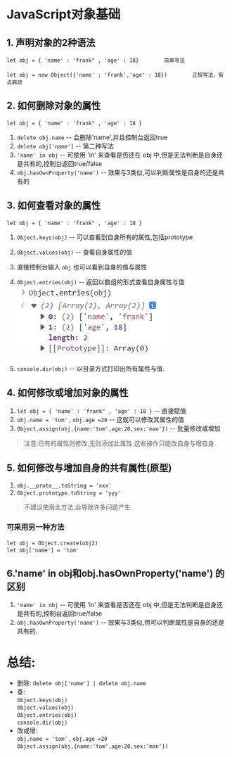 # JavaScript对象基础
## 1. 声明对象的2种语法
```
let obj = { 'name' : 'frank" , 'age' : 18}        简单写法

let obj = new Object({'name' : 'frank','age' : 18})        正规写法，有点麻烦
```
## 2. 如何删除对象的属性
```
let obj = { 'name' : 'frank" , 'age' : 18 } 
```
1. `delete obj.name`  -- 会删除'name',并且控制台返回true
2. `delete obj['name']`  -- 第二种写法
3. `'name' in obj` -- 可使用 'in' 来查看是否还在 obj 中,但是无法判断是自身还是共有的,控制台返回true/false
4. `obj.hasOwnProperty('name')` -- 效果与3类似,可以判断属性是自身的还是共有的

## 3. 如何查看对象的属性
```
let obj = { 'name' : 'frank" , 'age' : 18 }
```
1. `Object.keys(obj)` -- 可以查看到自身所有的属性,包括prototype 
2. `Object.values(obj)` -- 查看自身属性的值
3. 直接控制台输入 `obj` 也可以看到自身的值与属性
4. `Object.entries(obj)` -- 返回以数组的形式查看自身属性与值
![图](/image/Object.entries(obj).jpg)   

5. `console.dir(obj)` -- 以目录方式打印出所有属性与值.

## 4. 如何修改或增加对象的属性

1. `let obj = { 'name' : 'frank" , 'age' : 18 }` -- 直接赋值
2. `obj.name = 'tom'` , `obj.age =20` -- 这就可以修改其属性的值
3. `Object.assign(obj,{name:'tom',age:20,sex:'man'})` -- 批量修改或增加
> 注意:已有的属性则修改,无则添加此属性.这些操作只能改自身与增自身.

## 5. 如何修改与增加自身的共有属性(原型)
1. `obj.__proto__.toString = 'xxx'` 
2. `Object.prototype.toString = 'yyy'`
> 不建议使用此方法,会导致许多问题产生.
### 可采用另一种方法
``` 
let obj = Object.create(obj2)
let obj['name'] = 'tom'
``` 
## 6.'name' in obj和obj.hasOwnProperty('name') 的区别
1. `'name' in obj` -- 可使用 'in' 来查看是否还在 obj 中,但是无法判断是自身还是共有的,控制台返回true/false
2. `obj.hasOwnProperty('name')` -- 效果与3类似,但可以判断属性是自身的还是共有的.

# 总结:
* 删除: `delete obj['name'] | delete obj.name`
* 查:  
     `Object.keys(obj)`   
     `Object.values(obj)`   
     `Object.entries(obj)`   
     `console.dir(obj)`   
* 改或增:  
`obj.name = 'tom'` , `obj.age =20`  
`Object.assign(obj,{name:'tom',age:20,sex:'man'})`
